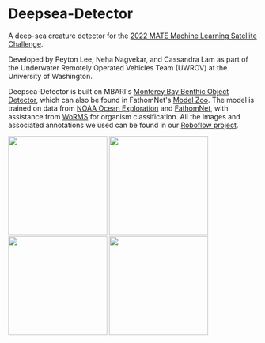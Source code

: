 # Deepsea-Detector
A deep-sea creature detector for the [2022 MATE Machine Learning Satellite Challenge](https://files.materovcompetition.org/2022/OER-2022%20ML%20_%20Computer%20Coding%20Challenge_FINAL.3.pdf).

Developed by Peyton Lee, Neha Nagvekar, and Cassandra Lam as part of the Underwater Remotely Operated Vehicles Team (UWROV) at the University of Washington.

Deepsea-Detector is built on MBARI's [Monterey Bay Benthic Object Detector](https://zenodo.org/record/5539915), which can also be found in FathomNet's [Model Zoo](https://github.com/fathomnet/models). The model is trained on data from [NOAA Ocean Exploration](https://oceanexplorer.noaa.gov/) and [FathomNet](http://fathomnet.org/fathomnet/#/), with assistance from [WoRMS](https://www.marinespecies.org/) for organism classification. All the images and associated annotations we used can be found in our [Roboflow project](https://universe.roboflow.com/uwrov-2022-ml-challenge/deepsea-detect--mate-2022-ml-challenge).

<div>
  <img src="https://user-images.githubusercontent.com/62577438/172084255-e45a6165-c319-47b0-8da9-35f3f0c4e295.png" width="200"/>
  <img src="https://www.marinespecies.org/images/layout/WoRMS_logo_blue.svg" width="200"/>
  <img src="https://cpaess.ucar.edu/sites/default/files/images/ocean-exploration-logo-360.png" width="200"/>
  <img src="https://materovcompetition.org/sites/default/files/CompMastheadLogo.jpg" width="200"/>
</div>
